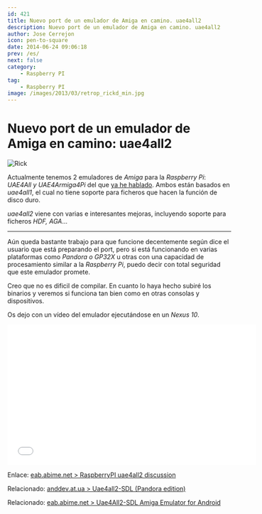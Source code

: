 ```yaml
---
id: 421
title: Nuevo port de un emulador de Amiga en camino. uae4all2
description: Nuevo port de un emulador de Amiga en camino. uae4all2
author: Jose Cerrejon
icon: pen-to-square
date: 2014-06-24 09:06:18
prev: /es/
next: false
category:
    - Raspberry PI
tag:
    - Raspberry PI
image: /images/2013/03/retrop_rickd_min.jpg
---
```


# Nuevo port de un emulador de Amiga en camino: uae4all2

![Rick](/images/2013/03/retrop_rickd_min.jpg)

Actualmente tenemos 2 emuladores de _Amiga_ para la _Raspberry Pi_: _UAE4All y UAE4Armiga4Pi_ del que [ya he hablado](/post.php?id=413). Ambos están basados en _uae4all1_, el cual no tiene soporte para ficheros que hacen la función de disco duro.

_uae4all2_ viene con varias e interesantes mejoras, incluyendo soporte para ficheros _HDF, AGA_...

---

Aún queda bastante trabajo para que funcione decentemente según dice el usuario que está preparando el port, pero si está funcionando en varias plataformas como _Pandora o GP32X_ u otras con una capacidad de procesamiento similar a la _Raspberry Pi_, puedo decir con total seguridad que este emulador promete.

Creo que no es dificil de compilar. En cuanto lo haya hecho subiré los binarios y veremos si funciona tan bien como en otras consolas y dispositivos.

Os dejo con un vídeo del emulador ejecutándose en un _Nexus 10_.

<iframe width="560" height="315" src="//www.youtube.com/embed/jEv93Urzuj0" frameborder="0" allowfullscreen></iframe>

Enlace: [eab.abime.net > RaspberryPI uae4all2 discussion](https://eab.abime.net/showthread.php?t=73953)

Relacionado: [anddev.at.ua > Uae4all2-SDL (Pandora edition) ](https://anddev.at.ua/load/emulators/uae4all2_sdl_pandora_edition/2-1-0-20)

Relacionado: [eab.abime.net > Uae4All2-SDL Amiga Emulator for Android](https://eab.abime.net/showthread.php?t=71330)
